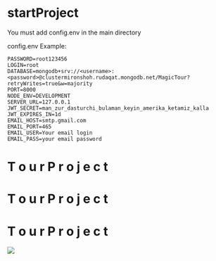 # startProject

You must add config.env in the main directory

config.env Example:

```node
PASSWORD=root123456
LOGIN=root
DATABASE=mongodb+srv://<username>:<password>@clustermironshoh.rudaqat.mongodb.net/MagicTour?retryWrites=true&w=majority
PORT=8000
NODE_ENV=DEVELOPMENT
SERVER_URL=127.0.0.1
JWT_SECRET=man_zur_dasturchi_bulaman_keyin_amerika_ketamiz_kalla
JWT_EXPIRES_IN=1d
EMAIL_HOST=smtp.gmail.com
EMAIL_PORT=465
EMAIL_USER=Your email login
EMAIL_PASS=your email password
```
#   T o u r P r o j e c t  
 #   T o u r P r o j e c t  
 #   T o u r P r o j e c t  
![](https://www.youtube.com/watch?v=-yDrpZndYOc)
 